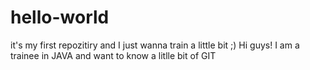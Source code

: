 # hello-world
it's my first repozitiry and I just wanna train a little bit ;)
Hi guys! I am a trainee in JAVA and want to know a litlle bit of GIT
